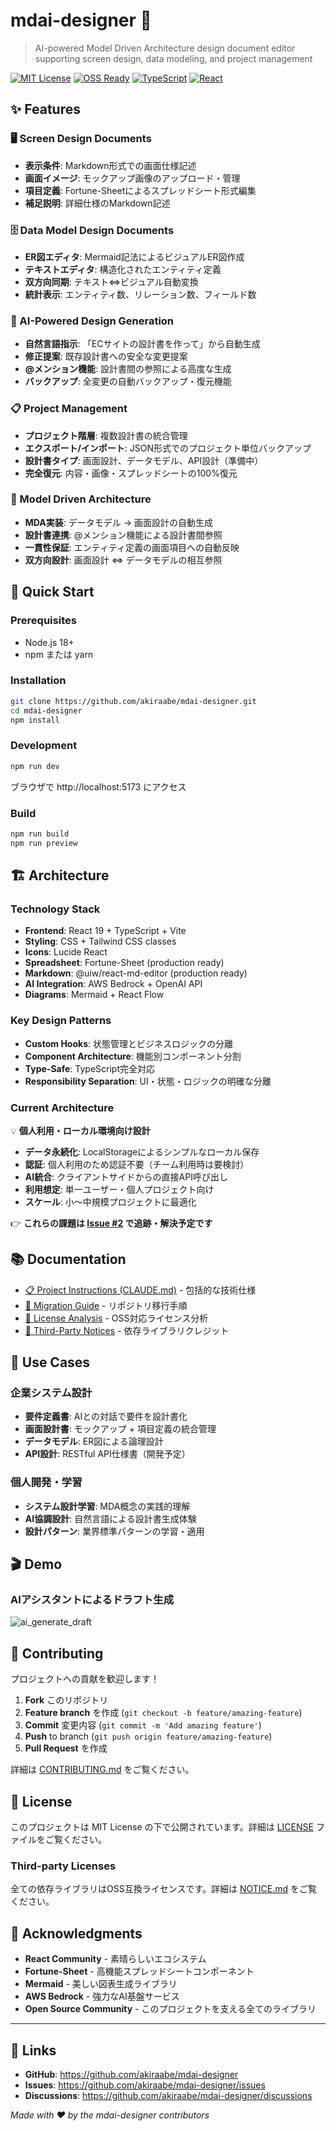 # mdai-designer 🎨

> AI-powered Model Driven Architecture design document editor supporting screen design, data modeling, and project management

[![MIT License](https://img.shields.io/badge/License-MIT-blue.svg)](LICENSE)
[![OSS Ready](https://img.shields.io/badge/OSS-Ready-green.svg)](LICENSE-ANALYSIS.md)
[![TypeScript](https://img.shields.io/badge/TypeScript-5.8+-blue.svg)](package.json)
[![React](https://img.shields.io/badge/React-19+-blue.svg)](package.json)

## ✨ Features

### 🖥️ Screen Design Documents
- **表示条件**: Markdown形式での画面仕様記述
- **画面イメージ**: モックアップ画像のアップロード・管理
- **項目定義**: Fortune-Sheetによるスプレッドシート形式編集
- **補足説明**: 詳細仕様のMarkdown記述

### 🗄️ Data Model Design Documents  
- **ER図エディタ**: Mermaid記法によるビジュアルER図作成
- **テキストエディタ**: 構造化されたエンティティ定義
- **双方向同期**: テキスト⇔ビジュアル自動変換
- **統計表示**: エンティティ数、リレーション数、フィールド数

### 🤖 AI-Powered Design Generation
- **自然言語指示**: 「ECサイトの設計書を作って」から自動生成
- **修正提案**: 既存設計書への安全な変更提案
- **@メンション機能**: 設計書間の参照による高度な生成
- **バックアップ**: 全変更の自動バックアップ・復元機能

### 📋 Project Management
- **プロジェクト階層**: 複数設計書の統合管理
- **エクスポート/インポート**: JSON形式でのプロジェクト単位バックアップ
- **設計書タイプ**: 画面設計、データモデル、API設計（準備中）
- **完全復元**: 内容・画像・スプレッドシートの100%復元

### 🔄 Model Driven Architecture
- **MDA実装**: データモデル → 画面設計の自動生成
- **設計書連携**: @メンション機能による設計書間参照
- **一貫性保証**: エンティティ定義の画面項目への自動反映
- **双方向設計**: 画面設計 ⇔ データモデルの相互参照

## 🚀 Quick Start

### Prerequisites
- Node.js 18+
- npm または yarn

### Installation
```bash
git clone https://github.com/akiraabe/mdai-designer.git
cd mdai-designer
npm install
```

### Development
```bash
npm run dev
```
ブラウザで http://localhost:5173 にアクセス

### Build
```bash
npm run build
npm run preview
```

## 🏗️ Architecture

### Technology Stack
- **Frontend**: React 19 + TypeScript + Vite
- **Styling**: CSS + Tailwind CSS classes  
- **Icons**: Lucide React
- **Spreadsheet**: Fortune-Sheet (production ready)
- **Markdown**: @uiw/react-md-editor (production ready)
- **AI Integration**: AWS Bedrock + OpenAI API
- **Diagrams**: Mermaid + React Flow

### Key Design Patterns
- **Custom Hooks**: 状態管理とビジネスロジックの分離
- **Component Architecture**: 機能別コンポーネント分割
- **Type-Safe**: TypeScript完全対応
- **Responsibility Separation**: UI・状態・ロジックの明確な分離

### Current Architecture
💡 **個人利用・ローカル環境向け設計**
- **データ永続化**: LocalStorageによるシンプルなローカル保存
- **認証**: 個人利用のため認証不要（チーム利用時は要検討）
- **AI統合**: クライアントサイドからの直接API呼び出し
- **利用想定**: 単一ユーザー・個人プロジェクト向け
- **スケール**: 小〜中規模プロジェクトに最適化

👉 **これらの課題は [Issue #2](https://github.com/akiraabe/mdai-designer/issues/2) で追跡・解決予定です**

## 📚 Documentation

- [📋 Project Instructions (CLAUDE.md)](CLAUDE.md) - 包括的な技術仕様
- [🔧 Migration Guide](MIGRATION.md) - リポジトリ移行手順
- [📄 License Analysis](LICENSE-ANALYSIS.md) - OSS対応ライセンス分析
- [📝 Third-Party Notices](NOTICE.md) - 依存ライブラリクレジット

## 🎯 Use Cases

### 企業システム設計
- **要件定義書**: AIとの対話で要件を設計書化
- **画面設計書**: モックアップ + 項目定義の統合管理
- **データモデル**: ER図による論理設計
- **API設計**: RESTful API仕様書（開発予定）

### 個人開発・学習
- **システム設計学習**: MDA概念の実践的理解
- **AI協調設計**: 自然言語による設計書生成体験
- **設計パターン**: 業界標準パターンの学習・適用

## 🎬 Demo

### AIアシスタントによるドラフト生成
![ai_generate_draft](./fixture/ai_generate_draft.gif)

## 🤝 Contributing

プロジェクトへの貢献を歓迎します！

1. **Fork** このリポジトリ
2. **Feature branch** を作成 (`git checkout -b feature/amazing-feature`)
3. **Commit** 変更内容 (`git commit -m 'Add amazing feature'`)
4. **Push** to branch (`git push origin feature/amazing-feature`)
5. **Pull Request** を作成

詳細は [CONTRIBUTING.md](CONTRIBUTING.md) をご覧ください。

## 📄 License

このプロジェクトは MIT License の下で公開されています。詳細は [LICENSE](LICENSE) ファイルをご覧ください。

### Third-party Licenses
全ての依存ライブラリはOSS互換ライセンスです。詳細は [NOTICE.md](NOTICE.md) をご覧ください。

## 🎉 Acknowledgments

- **React Community** - 素晴らしいエコシステム
- **Fortune-Sheet** - 高機能スプレッドシートコンポーネント
- **Mermaid** - 美しい図表生成ライブラリ
- **AWS Bedrock** - 強力なAI基盤サービス
- **Open Source Community** - このプロジェクトを支える全てのライブラリ

---

## 🔗 Links

- **GitHub**: https://github.com/akiraabe/mdai-designer
- **Issues**: https://github.com/akiraabe/mdai-designer/issues
- **Discussions**: https://github.com/akiraabe/mdai-designer/discussions

*Made with ❤️ by the mdai-designer contributors*